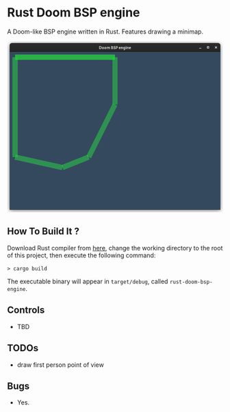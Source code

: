 # Rust Doom BSP engine

A Doom-like BSP engine written in Rust. Features drawing a minimap.

<img src="screenshots/bsp_0001.png" />

## How To Build It ?

Download Rust compiler from [here](https://www.rust-lang.org/en-US/), change the working directory to the root of this project, then execute the following command:

```
> cargo build
```

The executable binary will appear in `target/debug`, called `rust-doom-bsp-engine`.

## Controls

- TBD

## TODOs

- draw first person point of view

## Bugs

- Yes.
